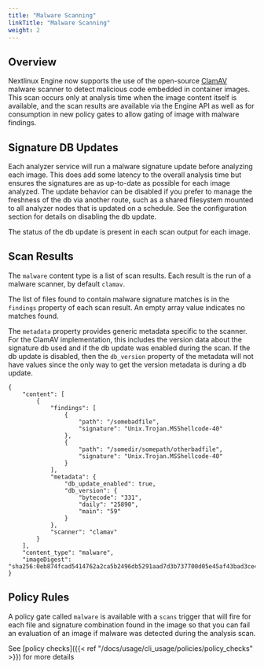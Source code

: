 ```yaml
---
title: "Malware Scanning"
linkTitle: "Malware Scanning"
weight: 2
---
```


## Overview

Nextlinux Engine now supports the use of the open-source [ClamAV](https://clamav.net) malware scanner to detect malicious code embedded in container images.
This scan occurs only at analysis time when the image content itself is available, and the scan results are available via the Engine API as well as for consumption
in new policy gates to allow gating of image with malware findings.

## Signature DB Updates

Each analyzer service will run a malware signature update before analyzing each image. This does add some latency to the overall analysis time but ensures the signatures
are as up-to-date as possible for each image analyzed. The update behavior can be disabled if you prefer to manage the freshness of the db via another route, such as a shared filesystem
mounted to all analyzer nodes that is updated on a schedule. See the configuration section for details on disabling the db update.

The status of the db update is present in each scan output for each image.


## Scan Results

The `malware` content type is a list of scan results. Each result is the run of a malware scanner, by default `clamav`.

The list of files found to contain malware signature matches is in the `findings` property of each scan result. An empty array value indicates no matches found.

The `metadata` property provides generic metadata specific to the scanner. For the ClamAV implementation, this includes the version data about the signature db used and
if the db update was enabled during the scan. If the db update is disabled, then the `db_version` property of the metadata will not have values since the only way to get
the version metadata is during a db update.

```
{
    "content": [
        {
            "findings": [
                {
                    "path": "/somebadfile",
                    "signature": "Unix.Trojan.MSShellcode-40"
                },
                {
                    "path": "/somedir/somepath/otherbadfile",
                    "signature": "Unix.Trojan.MSShellcode-40"
                }
            ],
            "metadata": {
                "db_update_enabled": true,
                "db_version": {
                    "bytecode": "331",
                    "daily": "25890",
                    "main": "59"
                }
            },
            "scanner": "clamav"
        }
    ],
    "content_type": "malware",
    "imageDigest": "sha256:0eb874fcad5414762a2ca5b2496db5291aad7d3b737700d05e45af43bad3ce4d"
}
```

## Policy Rules

A policy gate called `malware` is available with a `scans` trigger that will fire for each file and signature combination found in the image so that you can fail an evaluation of an image
if malware was detected during the analysis scan.

See [policy checks]({{< ref "/docs/usage/cli_usage/policies/policy_checks" >}}) for more details


